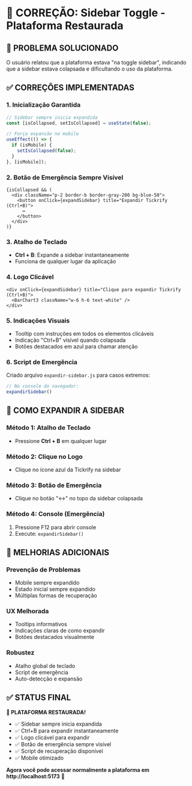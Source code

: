 # 🔧 CORREÇÃO: Sidebar Toggle - Plataforma Restaurada

## 🚨 PROBLEMA SOLUCIONADO
O usuário relatou que a plataforma estava "na toggle sidebar", indicando que a sidebar estava colapsada e dificultando o uso da plataforma.

## ✅ CORREÇÕES IMPLEMENTADAS

### **1. Inicialização Garantida**
```typescript
// Sidebar sempre inicia expandida
const [isCollapsed, setIsCollapsed] = useState(false);

// Força expansão no mobile
useEffect(() => {
  if (isMobile) {
    setIsCollapsed(false);
  }
}, [isMobile]);
```

### **2. Botão de Emergência Sempre Visível**
```tsx
{isCollapsed && (
  <div className="p-2 border-b border-gray-200 bg-blue-50">
    <button onClick={expandSidebar} title="Expandir Tickrify (Ctrl+B)">
      ↔️
    </button>
  </div>
)}
```

### **3. Atalho de Teclado**
- **Ctrl + B**: Expande a sidebar instantaneamente
- Funciona de qualquer lugar da aplicação

### **4. Logo Clicável**
```tsx
<div onClick={expandSidebar} title="Clique para expandir Tickrify (Ctrl+B)">
  <BarChart3 className="w-6 h-6 text-white" />
</div>
```

### **5. Indicações Visuais**
- Tooltip com instruções em todos os elementos clicáveis
- Indicação "Ctrl+B" visível quando colapsada
- Botões destacados em azul para chamar atenção

### **6. Script de Emergência**
Criado arquivo `expandir-sidebar.js` para casos extremos:
```javascript
// No console do navegador:
expandirSidebar()
```

## 🎯 COMO EXPANDIR A SIDEBAR

### **Método 1: Atalho de Teclado**
- Pressione **Ctrl + B** em qualquer lugar

### **Método 2: Clique no Logo**
- Clique no ícone azul da Tickrify na sidebar

### **Método 3: Botão de Emergência**
- Clique no botão "↔️" no topo da sidebar colapsada

### **Método 4: Console (Emergência)**
1. Pressione F12 para abrir console
2. Execute: `expandirSidebar()`

## 🚀 MELHORIAS ADICIONAIS

### **Prevenção de Problemas**
- Mobile sempre expandido
- Estado inicial sempre expandido
- Múltiplas formas de recuperação

### **UX Melhorada**
- Tooltips informativos
- Indicações claras de como expandir
- Botões destacados visualmente

### **Robustez**
- Atalho global de teclado
- Script de emergência
- Auto-detecção e expansão

## ✅ STATUS FINAL

**🎉 PLATAFORMA RESTAURADA!**

- ✅ Sidebar sempre inicia expandida
- ✅ Ctrl+B para expandir instantaneamente  
- ✅ Logo clicável para expandir
- ✅ Botão de emergência sempre visível
- ✅ Script de recuperação disponível
- ✅ Mobile otimizado

**Agora você pode acessar normalmente a plataforma em http://localhost:5173** 🚀
